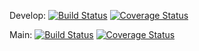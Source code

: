 Develop:
[![Build Status](https://travis-ci.com/gcivil-nyu-org/INET-Wednesday-Spring2023-Team-1.svg?branch=develop)](https://travis-ci.com/gcivil-nyu-org/INET-Wednesday-Spring2023-Team-1)
[![Coverage Status](https://coveralls.io/repos/github/gcivil-nyu-org/INET-Wednesday-Spring2023-Team-1/badge.svg?branch=develop)](https://coveralls.io/github/gcivil-nyu-org/INET-Wednesday-Spring2023-Team-1?branch=develop)


Main:
[![Build Status](https://travis-ci.com/gcivil-nyu-org/INET-Wednesday-Spring2023-Team-1.svg?branch=main)](https://travis-ci.com/gcivil-nyu-org/INET-Wednesday-Spring2023-Team-1)
[![Coverage Status](https://coveralls.io/repos/github/gcivil-nyu-org/INET-Wednesday-Spring2023-Team-1/badge.svg?branch=main)](https://coveralls.io/github/gcivil-nyu-org/INET-Wednesday-Spring2023-Team-1?branch=main)



